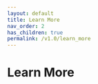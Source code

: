 ```yaml
---
layout: default
title: Learn More
nav_order: 2
has_children: true
permalink: /v1.0/learn_more
---
```

# Learn More
